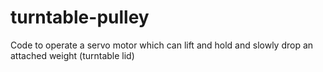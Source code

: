 # turntable-pulley
Code to operate a servo motor which can lift and hold and slowly drop an attached weight (turntable lid)
